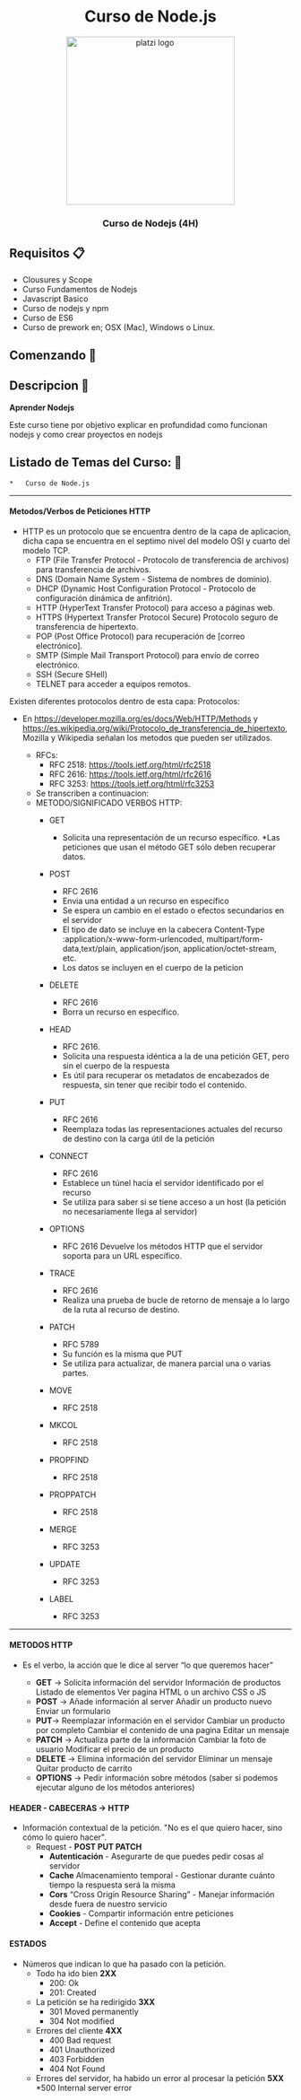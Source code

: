 <div align="center">
  <h1>Curso de Node.js</h1>
  <img src="https://upload.wikimedia.org/wikipedia/commons/3/32/Platzi.jpg" alt="platzi logo" height="300px">
  <h3 style="font-weight:bold;" >Curso de Nodejs (4H)</h3>
  <h5></h5>
</div>

## Requisitos :clipboard:

*   Clousures y Scope
*   Curso Fundamentos de Nodejs
*   Javascript Basico
*   Curso de nodejs y npm
*   Curso de ES6
*   Curso de prework en; OSX (Mac), Windows o Linux.

## Comenzando 🚀

## Descripcion :notebook:

**Aprender Nodejs**
<p>Este curso tiene por objetivo explicar en profundidad como funcionan nodejs y como crear proyectos en nodejs </p>

## Listado de Temas del Curso: 💯
    *   Curso de Node.js
---
#### **Metodos/Verbos de Peticiones HTTP**
* HTTP es un protocolo que se encuentra dentro de la capa de aplicacion, dicha capa se encuentra en el septimo nivel del modelo OSI y cuarto del modelo TCP.
  * FTP (File Transfer Protocol - Protocolo de transferencia de archivos) para transferencia de archivos.
  * DNS (Domain Name System - Sistema de nombres de dominio).
  * DHCP (Dynamic Host Configuration Protocol - Protocolo de configuración dinámica de anfitrión).
  * HTTP (HyperText Transfer Protocol) para acceso a páginas web.
  * HTTPS (Hypertext Transfer Protocol Secure) Protocolo seguro de transferencia de hipertexto.
  * POP (Post Office Protocol) para recuperación de [correo electrónico].
  * SMTP (Simple Mail Transport Protocol) para envío de correo electrónico.
  * SSH (Secure SHell)
  * TELNET para acceder a equipos remotos.

Existen diferentes protocolos dentro de esta capa:
Protocolos:
* En https://developer.mozilla.org/es/docs/Web/HTTP/Methods y https://es.wikipedia.org/wiki/Protocolo_de_transferencia_de_hipertexto, Mozilla y Wikipedia señalan los metodos que pueden ser utilizados.

  * RFCs:
    * RFC 2518: https://tools.ietf.org/html/rfc2518
    * RFC 2616: https://tools.ietf.org/html/rfc2616
    * RFC 3253: https://tools.ietf.org/html/rfc3253
  * Se transcriben a continuacion: 
  * METODO/SIGNIFICADO VERBOS HTTP: 
    * GET
      * Solicita una representación de un recurso específico.
      *Las peticiones que usan el método GET sólo deben recuperar datos.
  
    * POST
      * RFC 2616
      * Envia una entidad a un recurso en específico
      * Se espera un cambio en el estado o efectos secundarios en el servidor
      * El tipo de dato se incluye en la cabecera Content-Type :application/x-www-form-urlencoded, multipart/form-data,text/plain, application/json, application/octet-stream, etc.
      * Los datos se incluyen en el cuerpo de la peticion
      
    * DELETE
      * RFC 2616
      * Borra un recurso en específico.
    
    * HEAD
      * RFC 2616.
      * Solicita una respuesta idéntica a la de una petición GET, pero sin el cuerpo de la respuesta
      * Es útil para recuperar os metadatos de encabezados de respuesta, sin tener que recibir todo el contenido.
    
    * PUT
      * RFC 2616
      * Reemplaza todas las representaciones actuales del recurso de destino con la carga útil de la petición
    
    * CONNECT
      * RFC 2616
      * Establece un túnel hacia el servidor identificado por el recurso
      * Se utiliza para saber si se tiene acceso a un host (la petición no necesariamente llega al servidor)
    
    * OPTIONS
      * RFC 2616
      Devuelve los métodos HTTP que el servidor soporta para un URL específico.
    
    * TRACE
      * RFC 2616
      * Realiza una prueba de bucle de retorno de mensaje a lo largo de la ruta al recurso de destino.       
    
    * PATCH
      * RFC 5789
      * Su función es la misma que PUT
      * Se utiliza para actualizar, de manera parcial una o varias partes.
    
    * MOVE
      * RFC 2518
    * MKCOL
      * RFC 2518
    * PROPFIND
      * RFC 2518
    * PROPPATCH
      * RFC 2518
    * MERGE
      * RFC 3253
    * UPDATE
      * RFC 3253
    * LABEL 
      * RFC 3253

---

#### METODOS HTTP
* Es el verbo, la acción que le dice al server “lo que queremos hacer”

  * **GET** → Solicita información del servidor
  Información de productos
  Listado de elementos
  Ver pagina HTML o un archivo CSS o JS
  * **POST** → Añade información al server
  Añadir un producto nuevo
  Enviar un formulario
  * **PUT**→ Reemplazar información en el servidor
  Cambiar un producto por completo
  Cambiar el contenido de una pagina
  Editar un mensaje
  * **PATCH** → Actualiza parte de la información
  Cambiar la foto de usuario
  Modificar el precio de un producto
  * **DELETE** → Elimina información del servidor
  Eliminar un mensaje
  Quitar producto de carrito
  * **OPTIONS** → Pedir información sobre métodos (saber si podemos ejecutar alguno de los métodos anteriores)

#### HEADER - CABECERAS -> HTTP
 * Información contextual de la petición. "No es el que quiero hacer, sino cómo lo quiero hacer".
   * Request - **POST PUT PATCH**
     * **Autenticación** - Asegurarte de que puedes pedir cosas al servidor
     * **Cache** Almacenamiento temporal - Gestionar durante cuánto tiempo la respuesta será la misma
     * **Cors** “Cross Origin Resource Sharing” - Manejar información desde fuera de nuestro servicio
     * **Cookies** - Compartir información entre peticiones
     * **Accept** - Define el contenido que acepta

#### ESTADOS
* Números que indican lo que ha pasado con la petición.
  * Todo ha ido bien **2XX**
    * 200: Ok
    * 201: Created
  * La petición se ha redirigido **3XX**
    * 301 Moved permanently
    * 304 Not modified
  * Errores del cliente **4XX**
    * 400 Bad request
    * 401 Unauthorized
    * 403 Forbidden
    * 404 Not Found
  * Errores del servidor, ha habido un error al procesar la petición **5XX**
    *500 Internal server error
